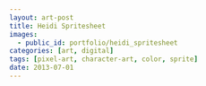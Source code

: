 ```yaml
---
layout: art-post
title: Heidi Spritesheet
images:
  - public_id: portfolio/heidi_spritesheet
categories: [art, digital]
tags: [pixel-art, character-art, color, sprite]
date: 2013-07-01
---
```

